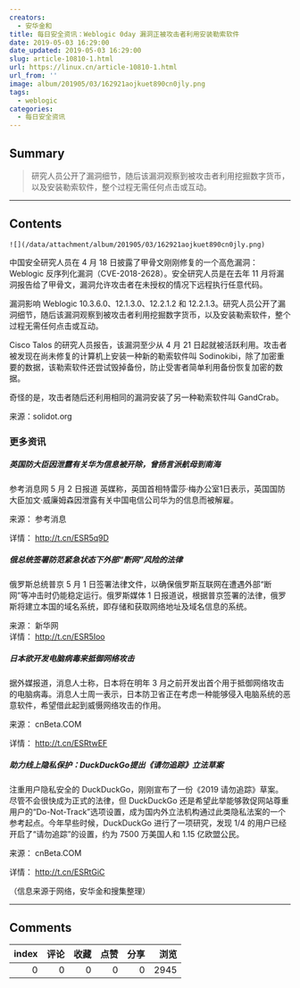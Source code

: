```yaml
---
creators:
  - 安华金和
title: 每日安全资讯：Weblogic 0day 漏洞正被攻击者利用安装勒索软件
date: 2019-05-03 16:29:00
date_updated: 2019-05-03 16:29:00
slug: article-10810-1.html
url: https://linux.cn/article-10810-1.html
url_from: ''
image: album/201905/03/162921aojkuet890cn0jly.png
tags:
  - weblogic
categories:
  - 每日安全资讯
---
```


## Summary

> 研究人员公开了漏洞细节，随后该漏洞观察到被攻击者利用挖掘数字货币，以及安装勒索软件，整个过程无需任何点击或互动。

***

<!-- more -->

## Contents

`![](/data/attachment/album/201905/03/162921aojkuet890cn0jly.png)`

中国安全研究人员在 4 月 18 日披露了甲骨文刚刚修复的一个高危漏洞：Weblogic 反序列化漏洞（CVE-2018-2628）。安全研究人员是在去年 11 月将漏洞报告给了甲骨文，漏洞允许攻击者在未授权的情况下远程执行任意代码。

漏洞影响 Weblogic 10.3.6.0、12.1.3.0、12.2.1.2 和 12.2.1.3。研究人员公开了漏洞细节，随后该漏洞观察到被攻击者利用挖掘数字货币，以及安装勒索软件，整个过程无需任何点击或互动。

Cisco Talos 的研究人员报告，该漏洞至少从 4 月 21 日起就被活跃利用。攻击者被发现在尚未修复的计算机上安装一种新的勒索软件叫 Sodinokibi，除了加密重要的数据，该勒索软件还尝试毁掉备份，防止受害者简单利用备份恢复加密的数据。

奇怪的是，攻击者随后还利用相同的漏洞安装了另一种勒索软件叫 GandCrab。

来源：solidot.org

### 更多资讯

##### 英国防大臣因泄露有关华为信息被开除，曾扬言派航母到南海

参考消息网 5 月 2 日报道 英媒称，英国首相特雷莎·梅办公室1日表示，英国国防大臣加文·威廉姆森因泄露有关中国电信公司华为的信息而被解雇。

来源： 参考消息

详情： <http://t.cn/ESR5q9D> 

##### 俄总统签署防范紧急状态下外部“断网”风险的法律

俄罗斯总统普京 5 月 1 日签署法律文件，以确保俄罗斯互联网在遭遇外部“断网”等冲击时仍能稳定运行。俄罗斯媒体 1 日报道说，根据普京签署的法律，俄罗斯将建立本国的域名系统，即存储和获取网络地址及域名信息的系统。

来源： 新华网  
详情： <http://t.cn/ESR5Ioo> 

##### 日本欲开发电脑病毒来抵御网络攻击

据外媒报道，消息人士称，日本将在明年 3 月之前开发出首个用于抵御网络攻击的电脑病毒。消息人士周一表示，日本防卫省正在考虑一种能够侵入电脑系统的恶意软件，希望借此起到威慑网络攻击的作用。

来源： cnBeta.COM

详情： <http://t.cn/ESRtwEF> 

##### 助力线上隐私保护：DuckDuckGo提出《请勿追踪》立法草案

注重用户隐私安全的 DuckDuckGo，刚刚宣布了一份《2019 请勿追踪》草案。尽管不会很快成为正式的法律，但 DuckDuckGo 还是希望此举能够敦促网站尊重用户的“Do-Not-Track”选项设置，成为国内外立法机构通过此类隐私法案的一个参考起点。今年早些时候，DuckDuckGo 进行了一项研究，发现 1/4 的用户已经开启了“请勿追踪”的设置，约为 7500 万美国人和 1.15 亿欧盟公民。

来源： cnBeta.COM

详情： <http://t.cn/ESRtGiC> 

（信息来源于网络，安华金和搜集整理）

***

## Comments


|   index |   评论 |   收藏 |   点赞 |   分享 |   浏览 |
|--------:|-------:|-------:|-------:|-------:|-------:|
|       0 |      0 |      0 |      0 |      0 |   2945 |
